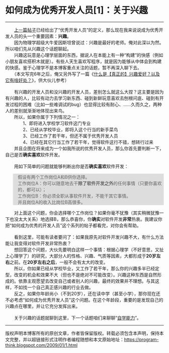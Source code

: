 # 如何成为优秀开发人员[1]：关于兴趣 

-----

<div class="post-body entry-content">
　　<a href="../../2009/01/0.md">上一篇帖子</a>已经给出了“优秀开发人员”的定义，那么现在我来说说成为优秀开发人员的头一个重要因素：<b>兴趣</b>。<br/>
　　因为物理学超级大牛爱因斯坦曾说过：兴趣是最好的老师。俺对此深以为然。所以咱们先从兴趣这个话题聊起。<a name="more"></a><br/>
　　兴趣这玩意是心理学层面的东西，据说人在本能上有一种“构建”的快感（例如小朋友喜欢搭积木就是）。有些人天生喜欢写程序，就是因为能够从中体会到构建的快感。鉴于心理学不是本博客重点关注的话题，暂不再深入聊下去。<br/>
　　（本文写完6年之后，俺又另外写了一篇《<a href="../../2015/12/Hobbies-and-Interests.md">什么是【真正的】兴趣爱好？以及它有啥好处？</a>》，供大伙儿参考）<br/>
<br/>
　　有兴趣的开发人员和没兴趣的开发人员，差别怎么就这么大捏？这主要是因为有兴趣的人，比较有动力去学习新东西、碰到新鲜玩意喜欢去刨根问底、碰到有开发过程的困难（比如一些难调试的bug）也显得比较有耐心、......久而久之，两种人的差别就渐渐地体现出来鸟。<br/>
　　所以，如果你属于下列情况之一：<br/>
　　　　1、即将进入学校学习软件这门专业<br/>
　　　　2、已经从学校毕业，即将入这个行当的新手菜鸟<br/>
　　　　3、已经工作了若干年，但还不属于优秀开发人员<br/>
　　　　4、已经在其它行当工作了若干年，觉得软件这行不错，想转行过来<br/>
　　并且企图在将来成为一个如我所说的优秀开发人员，那么你首先要判断一下，自己是否<b>确实喜欢</b>软件开发。<br/>
<br/>
　　用如下简单的问题就能够判断出你是否<b>确实喜欢</b>软件开发：<br/>
<blockquote style="background-color:#DDD;">假设有两个工作岗位A和B供你选择。<br/>
工作岗位A：你可以随意地去干<b>除了软件开发之外</b>的任何事情（只要你喜欢的，都可以）；<br/>
工作岗位B：你必须全职从事软件开发，不能干其它事情。<br/>
并且岗位A的收入比岗位B高很多。</blockquote>　　对上面这个问题，你会选择哪个工作岗位？如果你毫不犹豫（其实稍微犹豫一下也没太大关系）地选择B，那么恭喜你，你<b>确实</b>对软件开发<b>非常</b>热衷。我建议你把“如何成为优秀的开发人员”这个系列的帖子都看完，对你会有帮助。<br/>
<br/>
　　看到这里，可能有读者要问了：如果我原先对软件开发兴趣不大，有什么方法能让我变得对软件开发非常热衷？<br/>
　　想回答这个问题，大伙先要明白这样一个事情：根据心理学（不好意思，又扯上心理学了）的研究，大部分人的性格、兴趣、气质等因素，大都形成于<b>20岁左右</b>之前。在<b>20岁左右之后</b>，一般不会有太大的改变。<br/>
　　所以，你如果已经从学校毕业，又工作了若干年，那么你的兴趣多半已经定型，改变的机会和效果不大（但也不是绝对不可能改变）。兴趣这种东西是自然形成的。依靠主观愿望去改变自己或者别人的兴趣，最终的效果并不理想。与其这样，不如找一个自己真正感兴趣的行业去做。<br/>
　　反之，如果你年龄尚小（不到20岁），还在读中学（甚至小学），那你现在还不必考虑“如何成为优秀开发人员”这个问题。在这个年龄段，重要的是发现自己的兴趣点在哪里，并让它充分发挥出来。<br/>
<br/>
　　关于兴趣的话题就聊到这里，下一个话题咱们来聊聊“<a href="../../2009/01/2.md">自学能力</a>”。
</div>


------------------------------------------------

版权声明本博客所有的原创文章，作者皆保留版权。转载必须包含本声明，保持本文完整，并以超链接形式注明作者编程随想和本文原始地址：https://program-think.blogspot.com/2009/01/1.html
